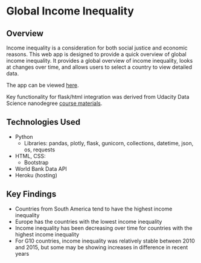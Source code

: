 # Global Income Inequality

## Overview
Income inequality is a consideration for both social justice and economic reasons. This web app is designed to provide a quick overview of global income inequality. It provides a global overview of income inequality, looks at changes over time, and allows users to select a country to view detailed data.

The app can be viewed [here](https://world-income-inequality.herokuapp.com/).

Key functionality for flask/html integration was derived from Udacity Data Science nanodegree [course materials](https://github.com/udacity/DSND_Term2/tree/master/lessons/WebDevelopment/AdvancedDataDashboardCode/world_bank_api_dashboard).

## Technologies Used
- Python
  - Libraries: pandas, plotly, flask, gunicorn, collections, datetime, json, os, requests
- HTML, CSS:
  - Bootstrap
- World Bank Data API
- Heroku (hosting)

## Key Findings
- Countries from South America tend to have the highest income inequality
- Europe has the countries with the lowest income inequality
- Income inequality has been decreasing over time for countries with the highest income inequality
- For G10 countries, income inequality was relatively stable between 2010 and 2015, but some may be showing increases in difference in recent years
